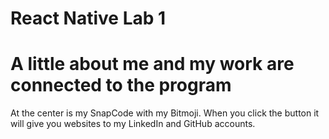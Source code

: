 # React Native Lab 1

# A little about me and my work are connected to the program 

At the center is my SnapCode with my Bitmoji. 
When you click the button it will give you websites to my LinkedIn and GitHub accounts. 
